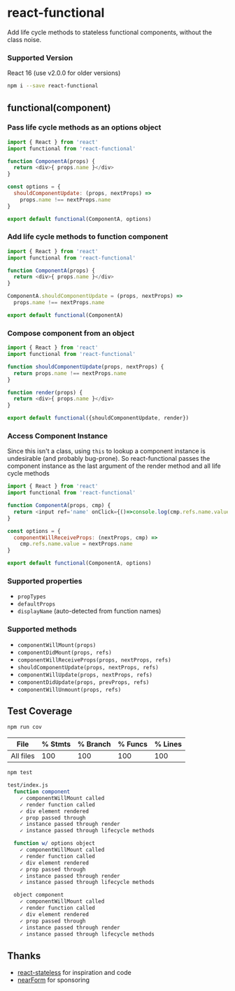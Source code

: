 # react-functional

Add life cycle methods to stateless functional components,
without the class noise.

### Supported Version

React 16 (use v2.0.0 for older versions)

```sh
npm i --save react-functional
```

## functional(component)

### Pass life cycle methods as an options object

```javascript
import { React } from 'react'
import functional from 'react-functional'

function ComponentA(props) {
  return <div>{ props.name }</div>
}

const options = {
  shouldComponentUpdate: (props, nextProps) =>
    props.name !== nextProps.name
}

export default functional(ComponentA, options)
```

### Add life cycle methods to function component

```javascript
import { React } from 'react'
import functional from 'react-functional'

function ComponentA(props) {
  return <div>{ props.name }</div>
}

ComponentA.shouldComponentUpdate = (props, nextProps) =>
  props.name !== nextProps.name

export default functional(ComponentA)
```

### Compose component from an object

```javascript
import { React } from 'react'
import functional from 'react-functional'

function shouldComponentUpdate(props, nextProps) {
  return props.name !== nextProps.name
}

function render(props) {
  return <div>{ props.name }</div>
}

export default functional({shouldComponentUpdate, render})
```

### Access Component Instance

Since this isn't a class, using `this` to lookup a component
instance is undesirable (and probably bug-prone). So react-functional
passes the component instance as the last argument of the render method
and all life cycle methods

```js
import { React } from 'react'
import functional from 'react-functional'

function ComponentA(props, cmp) {
  return <input ref='name' onClick={()=>console.log(cmp.refs.name.value)}/>
}

const options = {
  componentWillReceiveProps: (nextProps, cmp) => 
    cmp.refs.name.value = nextProps.name
}

export default functional(ComponentA, options)

```

### Supported properties

- `propTypes`
- `defaultProps`
- `displayName` (auto-detected from function names)

### Supported methods

- `componentWillMount(props)`
- `componentDidMount(props, refs)`
- `componentWillReceiveProps(props, nextProps, refs)`
- `shouldComponentUpdate(props, nextProps, refs)`
- `componentWillUpdate(props, nextProps, refs)`
- `componentDidUpdate(props, prevProps, refs)`
- `componentWillUnmount(props, refs)`

## Test Coverage

```sh
npm run cov
```

| File      |  % Stmts | % Branch |  % Funcs |  % Lines |
|-----------|----------|----------|----------|----------|
| All files |      100 |      100 |      100 |      100 |

```sh
npm test
```

```sh
test/index.js
  function component
    ✓ componentWillMount called
    ✓ render function called
    ✓ div element rendered
    ✓ prop passed through
    ✓ instance passed through render
    ✓ instance passed through lifecycle methods

  function w/ options object
    ✓ componentWillMount called
    ✓ render function called
    ✓ div element rendered
    ✓ prop passed through
    ✓ instance passed through render
    ✓ instance passed through lifecycle methods

  object component
    ✓ componentWillMount called
    ✓ render function called
    ✓ div element rendered
    ✓ prop passed through
    ✓ instance passed through render
    ✓ instance passed through lifecycle methods
```

## Thanks

* [react-stateless](http://npmjs.com/react-stateless) for inspiration and code
* [nearForm](http://nearform.com) for sponsoring
